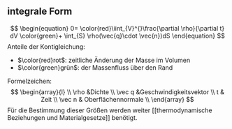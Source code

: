 ## integrale Form
$$
\begin{equation}
	0= \color{red}\iint_{V}^{}\frac{\partial \rho}{\partial t} dV 
	\color{green}+ \int_{S} \rho(\vec{q}\cdot \vec{n})dS
\end{equation}
$$
Anteile der Kontigleichung:
- $\color{red}rot$: zeitliche Änderung der Masse im Volumen    
- $\color{green}grün$: der Massenfluss über den Rand

Formelzeichen:
$$
\begin{array}{l} \\
	\rho &Dichte \\
	\vec q &Geschwindigkeitsvektor \\
	t & Zeit \\
	\vec n & Oberflächennormale \\
\end{array}
$$
Für die Bestimmung dieser Größen werden weiter [[thermodynamische Beziehungen und Materialgesetze]] benötigt.